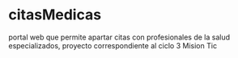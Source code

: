 # citasMedicas
portal web que permite apartar citas con profesionales de la salud especializados,
proyecto correspondiente al ciclo 3 Mision Tic 
